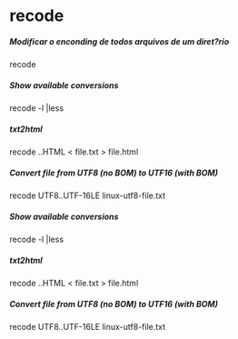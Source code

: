 # recode

##### Modificar o enconding de todos arquivos de um diret?rio

   recode 

##### Show available conversions

   recode  -l |less

##### txt2html

   recode  ..HTML < file.txt > file.html

##### Convert file from UTF8 (no BOM) to UTF16 (with BOM)

   recode  UTF8..UTF-16LE linux-utf8-file.txt

##### Show available conversions

   recode  -l |less

##### txt2html

   recode  ..HTML < file.txt > file.html

##### Convert file from UTF8 (no BOM) to UTF16 (with BOM)

   recode  UTF8..UTF-16LE linux-utf8-file.txt
